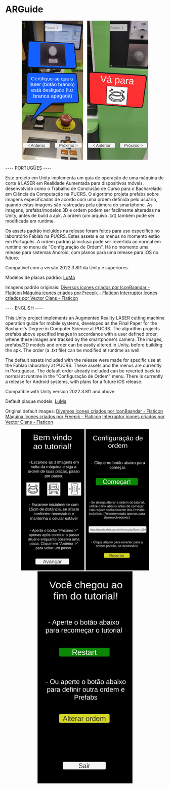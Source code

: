 # ARGuide

<p align="center">
<img src="arguideplacas.png" width=400>
</p>

---- PORTUGÛES ----

Este projeto em Unity implementa um guia de operação de uma máquina de corte à LASER em Realidade Aumentada para dispositivos móveis, desenvolvido como o Trabalho de Conclusão de Curso
para o Bacharelado em Ciência da Computação na PUCRS. O algoritmo projeta prefabs sobre imagens especificadas de acordo com uma ordem definida pelo usuário, quando estas imagens são rastreadas
pela câmera do smartphone. As imagens, prefabs/modelos 3D e ordem podem ser facilmente alteradas na Unity, antes de build a apk. A ordem (um arquivo .txt) também pode ser modificada em runtime.

Os assets padrão incluídos na release foram feitos para uso específico no laboratório Fablab na PUCRS. Estes assets e os menus no momento estão em Português. A ordem padrão já inclusa pode ser revertida
ao normal em runtime no menu de "Configuração de Ordem". Há no momento uma release para sistemas Android, com planos para uma release para iOS no futuro.

Compatível com a versão 2022.3.8f1 da Unity e superiores.

Modelos de placas padrão: <a href="https://vtluma.carrd.co/" title="LuMa">LuMa</a>

Imagens padrão originais: <a href="https://www.flaticon.com/br/icones-gratis/diversos" title="diversos ícones">Diversos ícones criados por IconBaandar - Flaticon</a>
<a href="https://www.flaticon.com/br/icones-gratis/maquina" title="máquina ícones">Máquina ícones criados por Freepik - Flaticon</a>
<a href="https://www.flaticon.com/br/icones-gratis/interruptor" title="interruptor ícones">Interruptor ícones criados por Vector Clans - Flaticon</a>


---- ENGLISH ----

This Unity project implements an Augmented Reality LASER cutting machine operation guide for mobile systems, developed as the Final Paper for the Bacharel's Degree in Computer Science at PUCRS. 
The algorithm projects prefabs above specified images in accordance with a user defined order, whene these images are tracked by the smartphone's camera. The images, prefabs/3D models and order
can be easily altered in Unity, before building the apk. The order (a .txt file) can be modified at runtime as well.

The default assets included with the release were made for specific use at the Fablab laboratory at PUCRS. These assets and the menus are currently in Portuguese. The default order already included 
can be reverted back to normal  at runtime in the "Configuração de Ordem" menu. There is currently a release for Android systems, with plans for a future iOS release.

Compatible with Unity version 2022.3.8f1 and above.

Default plaque models: <a href="https://vtluma.carrd.co/" title="LuMa">LuMa</a>

Original default images: <a href="https://www.flaticon.com/br/icones-gratis/diversos" title="diversos ícones">Diversos ícones criados por IconBaandar - Flaticon</a>
<a href="https://www.flaticon.com/br/icones-gratis/maquina" title="máquina ícones">Máquina ícones criados por Freepik - Flaticon</a>
<a href="https://www.flaticon.com/br/icones-gratis/interruptor" title="interruptor ícones">Interruptor ícones criados por Vector Clans - Flaticon</a>

<p align="center">
<img src="arguidetelastart.jpeg" width=200>
<img src="arguidetelaconfig.jpeg" width=200>
<img src="arguidetelafim.jpeg" width=300>
</p>





